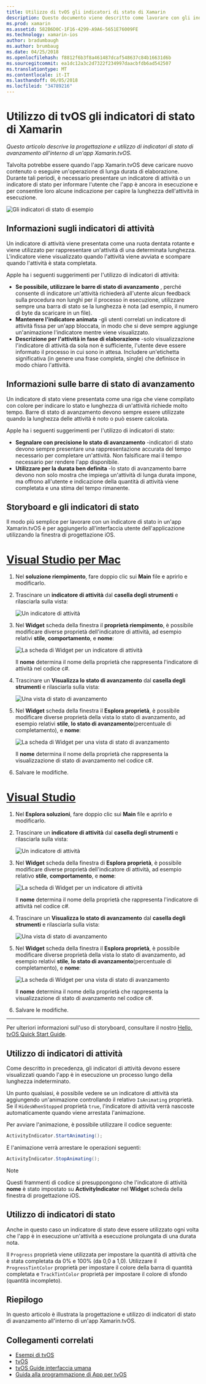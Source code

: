 ```yaml
---
title: Utilizzo di tvOS gli indicatori di stato di Xamarin
description: Questo documento viene descritto come lavorare con gli indicatori di stato in un'app tvOS compilata con Xamarin. Descrive gli indicatori di stato e gli indicatori di attività.
ms.prod: xamarin
ms.assetid: 582B6D0C-1F16-4299-A9A6-5651E76009FE
ms.technology: xamarin-ios
author: bradumbaugh
ms.author: brumbaug
ms.date: 04/25/2018
ms.openlocfilehash: f8812f6b3f8a461487dcaf548637c84b16631d6b
ms.sourcegitcommit: ea1dc12a3c2d7322f234997daacbfdb6ad542507
ms.translationtype: MT
ms.contentlocale: it-IT
ms.lasthandoff: 06/05/2018
ms.locfileid: "34789216"
---
```

# <a name="working-with-tvos-progress-indicators-in-xamarin"></a>Utilizzo di tvOS gli indicatori di stato di Xamarin

_Questo articolo descrive la progettazione e utilizzo di indicatori di stato di avanzamento all'interno di un'app Xamarin.tvOS._

Talvolta potrebbe essere quando l'app Xamarin.tvOS deve caricare nuovo contenuto o eseguire un'operazione di lunga durata di elaborazione. Durante tali periodi, è necessario presentare un indicatore di attività o un indicatore di stato per informare l'utente che l'app è ancora in esecuzione e per consentire loro alcune indicazione per capire la lunghezza dell'attività in esecuzione.

![Gli indicatori di stato di esempio](progress-indicators-images/intro01.png "gli indicatori di stato di esempio")

## <a name="about-activity-indicators"></a>Informazioni sugli indicatori di attività

Un indicatore di attività viene presentata come una ruota dentata rotante e viene utilizzato per rappresentare un'attività di una determinata lunghezza. L'indicatore viene visualizzato quando l'attività viene avviata e scompare quando l'attività è stata completata.

Apple ha i seguenti suggerimenti per l'utilizzo di indicatori di attività:

- **Se possibile, utilizzare le barre di stato di avanzamento** , perché consente di indicatore un'attività richiederà all'utente alcun feedback sulla procedura non lunghi per il processo in esecuzione, utilizzare sempre una barra di stato se la lunghezza è nota (ad esempio, il numero di byte da scaricare in un file).
- **Mantenere l'indicatore animata** -gli utenti correlati un indicatore di attività fissa per un'app bloccata, in modo che si deve sempre aggiunge un'animazione l'indicatore mentre viene visualizzato.
- **Descrizione per l'attività in fase di elaborazione** -solo visualizzazione l'indicatore di attività da sola non è sufficiente, l'utente deve essere informato il processo in cui sono in attesa. Includere un'etichetta significativa (in genere una frase completa, single) che definisce in modo chiaro l'attività.

## <a name="about-progress-bars"></a>Informazioni sulle barre di stato di avanzamento

Un indicatore di stato viene presentata come una riga che viene compilato con colore per indicare lo stato e lunghezza di un'attività richiede molto tempo. Barre di stato di avanzamento devono sempre essere utilizzate quando la lunghezza delle attività è noto o può essere calcolata.

Apple ha i seguenti suggerimenti per l'utilizzo di indicatori di stato:

- **Segnalare con precisione lo stato di avanzamento** -indicatori di stato devono sempre presentare una rappresentazione accurata del tempo necessario per completare un'attività. Non falsificare mai il tempo necessario per rendere l'app disponibile.
- **Utilizzare per la durata ben definita** -lo stato di avanzamento barre devono non solo mostra che impiega un'attività di lunga durata impone, ma offrono all'utente e indicazione della quantità di attività viene completata e una stima del tempo rimanente.

## <a name="progress-indicators-and-storyboards"></a>Storyboard e gli indicatori di stato

Il modo più semplice per lavorare con un indicatore di stato in un'app Xamarin.tvOS è per aggiungerlo all'interfaccia utente dell'applicazione utilizzando la finestra di progettazione iOS.

# <a name="visual-studio-for-mactabvsmac"></a>[Visual Studio per Mac](#tab/vsmac)
    
1. Nel **soluzione riempimento**, fare doppio clic sui **Main** file e aprirlo e modificarlo.

2. Trascinare un **indicatore di attività** dal **casella degli strumenti** e rilasciarla sulla vista: 

    ![Un indicatore di attività](progress-indicators-images/activity01.png "un indicatore di attività")

3. Nel **Widget** scheda della finestra il **proprietà riempimento**, è possibile modificare diverse proprietà dell'indicatore di attività, ad esempio relativi **stile**, **comportamento**, e **nome**: 

    ![La scheda di Widget per un indicatore di attività](progress-indicators-images/activity02.png "scheda il Widget per un indicatore di attività")
    
    Il **nome** determina il nome della proprietà che rappresenta l'indicatore di attività nel codice c#.

4. Trascinare un **Visualizza lo stato di avanzamento** dal **casella degli strumenti** e rilasciarla sulla vista: 

    ![Una vista di stato di avanzamento](progress-indicators-images/activity03.png "una vista di stato di avanzamento")

5. Nel **Widget** scheda della finestra il **Esplora proprietà**, è possibile modificare diverse proprietà della vista lo stato di avanzamento, ad esempio relativi **stile**, **lo stato di avanzamento**(percentuale di completamento), e **nome**: 

    ![La scheda di Widget per una vista di stato di avanzamento](progress-indicators-images/activity04.png "scheda il Widget per una vista di stato di avanzamento")
    
    Il **nome** determina il nome della proprietà che rappresenta la visualizzazione di stato di avanzamento nel codice c#.

6. Salvare le modifiche.

# <a name="visual-studiotabvswin"></a>[Visual Studio](#tab/vswin)
    
1. Nel **Esplora soluzioni**, fare doppio clic sui **Main** file e aprirlo e modificarlo.

2. Trascinare un **indicatore di attività** dal **casella degli strumenti** e rilasciarla sulla vista: 

    ![Un indicatore di attività](progress-indicators-images/activity01-vs.png
    "un indicatore di attività")

3. Nel **Widget** scheda della finestra di **Esplora proprietà**, è possibile modificare diverse proprietà dell'indicatore di attività, ad esempio relativo **stile**, **comportamento**, e **nome**: 

    ![La scheda di Widget per un indicatore di attività](progress-indicators-images/activity02-vs.png "scheda il Widget per un indicatore di attività")

    Il **nome** determina il nome della proprietà che rappresenta l'indicatore di attività nel codice c#.

4. Trascinare un **Visualizza lo stato di avanzamento** dal **casella degli strumenti** e rilasciarla sulla vista: 

   ![Una vista di stato di avanzamento](progress-indicators-images/activity03-vs.png "una vista di stato di avanzamento")

5. Nel **Widget** scheda della finestra il **Esplora proprietà**, è possibile modificare diverse proprietà della vista lo stato di avanzamento, ad esempio relativi **stile**, **lo stato di avanzamento**(percentuale di completamento), e **nome**: 

    ![La scheda di Widget per una vista di stato di avanzamento](progress-indicators-images/activity04-vs.png "scheda il Widget per una vista di stato di avanzamento")
    
    Il **nome** determina il nome della proprietà che rappresenta la visualizzazione di stato di avanzamento nel codice c#.

6. Salvare le modifiche.

-----

Per ulteriori informazioni sull'uso di storyboard, consultare il nostro [Hello, tvOS Quick Start Guide](~/ios/tvos/get-started/hello-tvos.md). 

## <a name="working-with-activity-indicators"></a>Utilizzo di indicatori di attività

Come descritto in precedenza, gli indicatori di attività devono essere visualizzati quando l'app è in esecuzione un processo lungo della lunghezza indeterminato.

Un punto qualsiasi, è possibile vedere se un indicatore di attività sta aggiungendo un'animazione controllando il relativo `IsAnimating` proprietà. Se il `HidesWhenStopped` proprietà `true`, l'indicatore di attività verrà nascoste automaticamente quando viene arrestata l'animazione.

Per avviare l'animazione, è possibile utilizzare il codice seguente: 

```csharp
ActivityIndicator.StartAnimating();
```

E l'animazione verrà arrestare le operazioni seguenti:

```csharp
ActivityIndicator.StopAnimating();
```

> [!NOTE]
> Questi frammenti di codice si presuppongono che l'indicatore di attività **nome** è stato impostato su **ActivityIndicator** nel **Widget** scheda della finestra di progettazione iOS.

## <a name="working-with-progress-bars"></a>Utilizzo di indicatori di stato

Anche in questo caso un indicatore di stato deve essere utilizzato ogni volta che l'app è in esecuzione un'attività a esecuzione prolungata di una durata nota. 

Il `Progress` proprietà viene utilizzata per impostare la quantità di attività che è stata completata da 0% e 100% (da 0,0 a 1,0). Utilizzare il `ProgressTintColor` proprietà per impostare il colore della barra di quantità completata e `TrackTintColor` proprietà per impostare il colore di sfondo (quantità incompleto).

## <a name="summary"></a>Riepilogo

In questo articolo è illustrata la progettazione e utilizzo di indicatori di stato di avanzamento all'interno di un'app Xamarin.tvOS.

## <a name="related-links"></a>Collegamenti correlati

- [Esempi di tvOS](https://developer.xamarin.com/samples/tvos/all/)
- [tvOS](https://developer.apple.com/tvos/)
- [tvOS Guide interfaccia umana](https://developer.apple.com/tvos/human-interface-guidelines/)
- [Guida alla programmazione di App per tvOS](https://developer.apple.com/library/prerelease/tvos/documentation/General/Conceptual/AppleTV_PG/)

